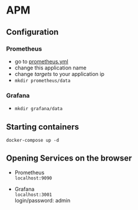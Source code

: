 # APM

## Configuration 

### Prometheus
- go to [prometheus.yml](https://github.com/reisneto/amp/blob/master/prometheus/config/prometheus.yml#L14)
- change this application name 
- change *targets* to your application ip
- `mkdir prometheus/data`

### Grafana
- `mkdir grafana/data`

## Starting containers

`docker-compose up -d`

## Opening Services on the browser
- Prometheus  
    `localhost:9090`

- Grafana  
    `localhost:3001`  
    login/password: admin
